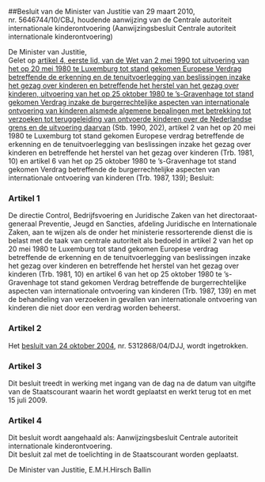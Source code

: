 <meta http-equiv='Content-Type' content='text/html; charset=utf-8' />

##Besluit van de Minister van Justitie van 29 maart 2010, nr. 5646744/10/CBJ, houdende aanwijzing van de Centrale autoriteit internationale kinderontvoering (Aanwijzingsbesluit Centrale autoriteit internationale kinderontvoering)

De Minister van Justitie,  
Gelet op [artikel 4, eerste lid, van de Wet van 2 mei 1990 tot uitvoering van het op 20 mei 1980 te Luxemburg tot stand gekomen Europese Verdrag betreffende de erkenning en de tenuitvoerlegging van beslissingen inzake het gezag over kinderen en betreffende het herstel van het gezag over kinderen, uitvoering van het op 25 oktober 1980 te ’s-Gravenhage tot stand gekomen Verdrag inzake de burgerrechtelijke aspecten van internationale ontvoering van kinderen alsmede algemene bepalingen met betrekking tot verzoeken tot teruggeleiding van ontvoerde kinderen over de Nederlandse grens en de uitvoering daarvan](../../../../../../../wet/uitvoeringswet/internationale/kinderontvoering/BWBR0004746/README.md) (Stb. 1990, 202), artikel 2 van het op 20 mei 1980 te Luxemburg tot stand gekomen Europese verdrag betreffende de erkenning en de tenuitvoerlegging van beslissingen inzake het gezag over kinderen en betreffende het herstel van het gezag over kinderen (Trb. 1981, 10) en artikel 6 van het op 25 oktober 1980 te ’s-Gravenhage tot stand gekomen Verdrag betreffende de burgerrechtelijke aspecten van internationale ontvoering van kinderen (Trb. 1987, 139);
Besluit:    

### Artikel  1  

De directie Control, Bedrijfsvoering en Juridische Zaken van het directoraat-generaal Preventie, Jeugd en Sancties, afdeling Juridische en Internationale Zaken, aan te wijzen als de onder het ministerie ressorterende dienst die is belast met de taak van centrale autoriteit als bedoeld in artikel 2 van het op 20 mei 1980 te Luxemburg tot stand gekomen Europese verdrag betreffende de erkenning en de tenuitvoerlegging van beslissingen inzake het gezag over kinderen en betreffende het herstel van het gezag over kinderen (Trb. 1981, 10) en artikel 6 van het op 25 oktober 1980 te ’s-Gravenhage tot stand gekomen Verdrag betreffende de burgerrechtelijke aspecten van internationale ontvoering van kinderen (Trb. 1987, 139) en met de behandeling van verzoeken in gevallen van internationale ontvoering van kinderen die niet door een verdrag worden beheerst.  

### Artikel  2  

Het [besluit van 24 oktober 2004](../../../../../../../ministeriele-regeling/besluit/aanwijzing/centrale/autoriteit/2004/BWBR0017353/README.md), nr. 5312868/04/DJJ, wordt ingetrokken.  

### Artikel  3  

Dit besluit treedt in werking met ingang van de dag na de datum van uitgifte van de Staatscourant waarin het wordt geplaatst en werkt terug tot en met 15 juli 2009.  

### Artikel  4  

Dit besluit wordt aangehaald als: Aanwijzingsbesluit Centrale autoriteit internationale kinderontvoering.  
Dit besluit zal met de toelichting in de Staatscourant worden geplaatst.  

De 
Minister van Justitie, 
E.M.H.Hirsch Ballin   
